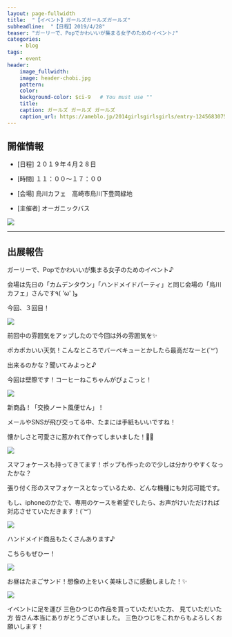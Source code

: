 ```yaml
---
layout: page-fullwidth
title:  "【イベント】ガールズガールズガールズ"
subheadline:  "【日程】2019/4/28"
teaser: "ガーリーで、Popでかわいいが集まる女子のためのイベント♪"
categories:
    - blog
tags:
    - event
header:
    image_fullwidth:
    image: header-chobi.jpg
    pattern:
    color:
    background-color: $ci-9   # You must use ""
    title:
    caption: ガールズ ガールズ ガールズ
    caption_url: https://ameblo.jp/2014girlsgirlsgirls/entry-12456830756.html
---
```


## 開催情報

* [日程] ２０１９年４月２８日　

* [時間] １１：００～１７：００

* [会場] 烏川カフェ　高崎市烏川下豊岡緑地

* [主催者] オーガニックバス

![](https://lh3.googleusercontent.com/pw/ACtC-3ci09cTVb_Is2147hHTKskx7a2hDnrDZ3bbS3PmXxuaXTIMGxR35L1sB-JCadSg0ZowSPMo3cLt7ARql6hRTvyCg2EV4BRtVuSM7ntBRLeQ8mq2WuPGL7Ymv6BgzXX4xeHitWEwVo8qiphM0yjvcw4H=s635-no?authuser=2)

---

## 出展報告

ガーリーで、Popでかわいいが集まる女子のためのイベント♪

会場は先日の「カムデンタウン」「ハンドメイドパーティ」と同じ会場の「烏川カフェ」さんです٩( 'ω' )و

今回、３回目！

![](https://lh3.googleusercontent.com/pw/ACtC-3eOSwaTxZATM1RUQefzRLz2PSKLalKX1hirh0b3D5ebDwjQYoS38OoaICanKE77lCwIZrP238nmZv0326016w48XsN3mE8Xi9vnfRKFnzJ_2_EXZR9_-18ZJNZBAATAdRKHoD_u3h4H89wpAbpFx4_f=s635-no?authuser=2)

前回中の雰囲気をアップしたので今回は外の雰囲気を✨

ポカポカいい天気！こんなところでバーベキューとかしたら最高だなーと(*´꒳`*)

出来るのかな？聞いてみよっと♪

今回は壁際です！コーヒーねこちゃんがぴょこっと！

![](https://lh3.googleusercontent.com/pw/ACtC-3ePI21WfcBGiUwhR0tnPf7hGx_M7Qh_aUFuZcEPX-e6Yt0mPrciMnHjkTPT8l-duP82qLz2t4W66H10ScG-tylQG_c9yXhqZSquNjaOCp_wyL0Z6yPByHVT9YMYncxBvrN73tWGlep2vkTyAy1MVpza=w847-h635-no?authuser=2)

新商品！「交換ノート風便せん」！

メールやSNSが飛び交ってる中、たまには手紙もいいですね！

懐かしさと可愛さに惹かれて作ってしまいました！🌟💖

![](https://lh3.googleusercontent.com/pw/ACtC-3dLg5Xm1gVmEKzHoX2Du606gZIsg86jL-_Fe5N-OWHFmGjYK5wwMVnCgyor7GYpocotDKoZbn6juFdMyHyMHKDGs832f2u2w3omDugVrcq15WTqJJP38cknm2IHNoi4KkaXRbhgkKDZdxImYvkK9R7e=w477-h635-no?authuser=2)

スマフォケースも持ってきてます！ポップも作ったので少しは分かりやすくなったかな？

張り付く形のスマフォケースとなっているため、どんな機種にも対応可能です。

もし、iphoneのかたで、専用のケースを希望でしたら、お声がけいただければ対応させていただきます！(*´꒳`*)

![](https://lh3.googleusercontent.com/pw/ACtC-3eQGoTAiIDiztnP169Gst03mBJ2VBR_Q3pfct8NZ86ZKNC6pK9Qg-E0Py5JfBo5aap5yzJcEKEC4LWrSBKjOH-w0FgbL_WKefMPV9HXoRzwCX23ulHCLfgXRJMl6t_wcQHmI5x54cEPxTYtodR38MNS=w477-h635-no?authuser=2)

ハンドメイド商品もたくさんあります♪

こちらもぜひー！

![](https://lh3.googleusercontent.com/pw/ACtC-3eN89bKiv-N-YVEW1Ph-7QoQtUFlRM043eAJg0p3wo7z2h3L2HIV_gkjDgQakmfvY0enN7hd-cBo6ZCAIzD0iyx-rKDZ-Cd4gPBiGkwlwoKqn3yESC4jeHD8pAX-_-X5bj24gybaYjHyFLrALauIUAY=w847-h635-no?authuser=2)

お昼はたまごサンド！想像の上をいく美味しさに感動しました！✨

![](https://lh3.googleusercontent.com/pw/ACtC-3dXmIMssMBez7QL4Er-ZmjUSnxT5YgJVFlqf6J3ESaAQ_E0sHnJ87ZyGUn5ikF-1ZroQKoluVQefzECJYTzbmmAo_hgzIWTKc6-s-gN7EMpEVlELZc30L14Nqc9vaIhUH0tP_KrS_6IRv6cv13tBy0v=w847-h635-no?authuser=2)

イベントに足を運び 三色ひつじの作品を買っていただいた方、 見ていただいた方 皆さん本当にありがとうございました。 三色ひつじをこれからもよろしくお願いします！